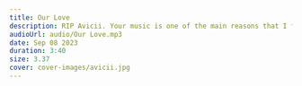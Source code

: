 ```yaml
---
title: Our Love
description: RIP Avicii. Your music is one of the main reasons that I fell in love with this genre. Thank you for everything you've done.
audioUrl: audio/Our Love.mp3
date: Sep 08 2023
duration: 3:40
size: 3.37
cover: cover-images/avicii.jpg
---
```

